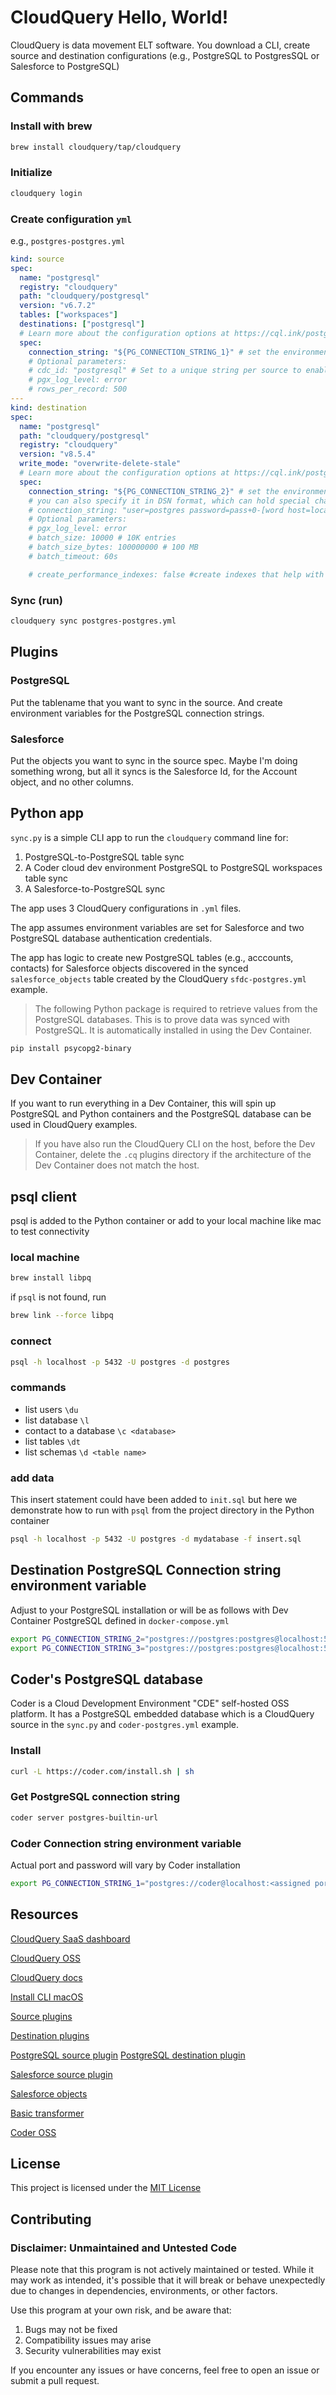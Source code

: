 # CloudQuery Hello, World!

CloudQuery is data movement ELT software. You download a CLI, create source and destination configurations (e.g., PostgreSQL to PostgresSQL or Salesforce to PostgreSQL)

## Commands

### Install with brew

```sh
brew install cloudquery/tap/cloudquery
```

### Initialize

```sh
cloudquery login
```

### Create configuration `yml`

e.g., `postgres-postgres.yml`

```yaml
kind: source
spec:
  name: "postgresql"
  registry: "cloudquery"
  path: "cloudquery/postgresql"
  version: "v6.7.2"
  tables: ["workspaces"]
  destinations: ["postgresql"]
  # Learn more about the configuration options at https://cql.ink/postgresql_source
  spec:
    connection_string: "${PG_CONNECTION_STRING_1}" # set the environment variable in a format like postgres://postgres:pass@localhost:5432/postgres?sslmode=disable
    # Optional parameters:
    # cdc_id: "postgresql" # Set to a unique string per source to enable Change Data Capture mode (logical replication, or CDC)
    # pgx_log_level: error
    # rows_per_record: 500
---
kind: destination
spec:
  name: "postgresql"
  path: "cloudquery/postgresql"
  registry: "cloudquery"
  version: "v8.5.4"
  write_mode: "overwrite-delete-stale"
  # Learn more about the configuration options at https://cql.ink/postgresql_destination
  spec:
    connection_string: "${PG_CONNECTION_STRING_2}" # set the environment variable in a format like postgres://postgres:pass@localhost:5432/postgres?sslmode=disable
    # you can also specify it in DSN format, which can hold special characters in the password field:
    # connection_string: "user=postgres password=pass+0-[word host=localhost port=5432 dbname=postgres"
    # Optional parameters:
    # pgx_log_level: error
    # batch_size: 10000 # 10K entries
    # batch_size_bytes: 100000000 # 100 MB
    # batch_timeout: 60s

    # create_performance_indexes: false #create indexes that help with performance when using `write_mode: overwrite-delete-stale`

```

### Sync (run)

```sh
cloudquery sync postgres-postgres.yml
```

## Plugins

### PostgreSQL

Put the tablename that you want to sync in the source. And create environment variables for the PostgreSQL connection strings.

### Salesforce

Put the objects you want to sync in the source spec. Maybe I'm doing something wrong, but all it syncs is the Salesforce Id, for the Account object, and no other columns.

## Python app

`sync.py` is a simple CLI app to run the `cloudquery` command line for:
1. PostgreSQL-to-PostgreSQL table sync
1. A Coder cloud dev environment PostgreSQL to PostgreSQL workspaces table sync
1. A Salesforce-to-PostgreSQL sync

The app uses 3 CloudQuery configurations in `.yml` files.

The app assumes environment variables are set for Salesforce and two PostgreSQL database authentication credentials.

The app has logic to create new PostgreSQL tables (e.g., acccounts, contacts) for Salesforce objects discovered in the synced `salesforce_objects` table created by the CloudQuery `sfdc-postgres.yml` example.

> The following Python package is required to retrieve values from the PostgreSQL databases. This is to prove data was synced with PostgreSQL. It is automatically installed in using the Dev Container.

```sh
pip install psycopg2-binary
```

## Dev Container 

If you want to run everything in a Dev Container, this will spin up PostgreSQL and Python containers and the PostgreSQL database can be used in CloudQuery examples.

> If you have also run the CloudQuery CLI on the host, before the Dev Container, delete the `.cq` plugins directory if the architecture of the Dev Container does not match the host. 

## psql client

psql is added to the Python container or add to your local machine like mac to test connectivity

### local machine 

```sh
brew install libpq
```

if `psql` is not found, run

```sh
brew link --force libpq
```

### connect

```sh
psql -h localhost -p 5432 -U postgres -d postgres
```

### commands

* list users `\du`
* list database `\l`
* contact to a database `\c <database>`
* list tables `\dt`
* list schemas `\d <table name>`

### add data

This insert statement could have been added to `init.sql` but here we demonstrate how to run with `psql` from the project directory in the Python container

```sh
psql -h localhost -p 5432 -U postgres -d mydatabase -f insert.sql
```

## Destination PostgreSQL Connection string environment variable


Adjust to your PostgreSQL installation or will be as follows with Dev Container PostgreSQL defined in `docker-compose.yml`
```sh
export PG_CONNECTION_STRING_2="postgres://postgres:postgres@localhost:5432/mydatabase"
export PG_CONNECTION_STRING_3="postgres://postgres:postgres@localhost:5432/mydestinationdatabase"
```

## Coder's PostgreSQL database

Coder is a Cloud Development Environment "CDE" self-hosted OSS platform. It has a PostgreSQL embedded database which is a CloudQuery source in the `sync.py` and `coder-postgres.yml` example.

### Install

```sh
curl -L https://coder.com/install.sh | sh
```

### Get PostgreSQL connection string

```sh
coder server postgres-builtin-url
```

### Coder Connection string environment variable


Actual port and password will vary by Coder installation
```sh
export PG_CONNECTION_STRING_1="postgres://coder@localhost:<assigned port - not 5432>/coder?sslmode=disable&password=<assigned password>"
```

## Resources

[CloudQuery SaaS dashboard](https://cloud.cloudquery.io/)

[CloudQuery OSS](https://github.com/cloudquery/cloudquery)

[CloudQuery docs](https://docs.cloudquery.io/docs)

[Install CLI macOS](https://docs.cloudquery.io/docs/quickstart/macOS)

[Source plugins](https://hub.cloudquery.io/plugins/source)

[Destination plugins](https://hub.cloudquery.io/plugins/destination)

[PostgreSQL source plugin](https://hub.cloudquery.io/plugins/source/cloudquery/postgresql/latest/docs
)
[PostgreSQL destination plugin](https://hub.cloudquery.io/plugins/destination/cloudquery/postgresql/latest/docs)

[Salesforce source plugin](https://hub.cloudquery.io/plugins/source/cloudquery/salesforce/latest/docs)

[Salesforce objects](https://developer.salesforce.com/docs/atlas.en-us.object_reference.meta/object_reference/sforce_api_objects_list.htm)

[Basic transformer](https://hub.cloudquery.io/plugins/transformer/cloudquery/basic/latest/docs)

[Coder OSS](https://github.com/coder/coder)

## License

This project is licensed under the [MIT License](LICENSE)

## Contributing

### Disclaimer: Unmaintained and Untested Code

Please note that this program is not actively maintained or tested. While it may work as intended, it's possible that it will break or behave unexpectedly due to changes in dependencies, environments, or other factors.

Use this program at your own risk, and be aware that:
1. Bugs may not be fixed
1. Compatibility issues may arise
1. Security vulnerabilities may exist

If you encounter any issues or have concerns, feel free to open an issue or submit a pull request.
